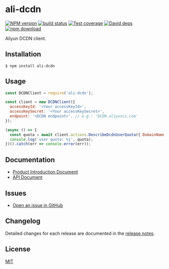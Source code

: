 # ali-dcdn

[![NPM version][npm-image]][npm-url]
[![build status][travis-image]][travis-url]
[![Test coverage][codecov-image]][codecov-url]
[![David deps][david-image]][david-url]
[![npm download][download-image]][download-url]

[npm-image]: https://img.shields.io/npm/v/ali-dcdn.svg?style=flat-square
[npm-url]: https://npmjs.org/package/ali-dcdn
[travis-image]: https://img.shields.io/travis/ant-ife/ali-dcdn.svg?style=flat-square
[travis-url]: https://travis-ci.org/ant-ife/ali-dcdn
[codecov-image]: https://codecov.io/github/ant-ife/ali-dcdn/coverage.svg?branch=master
[codecov-url]: https://codecov.io/github/ant-ife/ali-dcdn?branch=master
[david-image]: https://img.shields.io/david/ant-ife/ali-dcdn.svg?style=flat-square
[david-url]: https://david-dm.org/ant-ife/ali-dcdn
[download-image]: https://img.shields.io/npm/dm/ali-dcdn.svg?style=flat-square
[download-url]: https://npmjs.org/package/ali-dcdn

Aliyun DCDN client.

## Installation

```shell
$ npm install ali-dcdn
```

## Usage

```js
const DCDNClient = require('ali-dcdn');

const client = new DCDNClient({
  accessKeyId: '<Your accessKeyId>',
  accessKeySecret: '<Your accessKeySecret>',
  endpoint: '<DCDN endpoint>', // e.g.: 'DCDN.aliyuncs.com'
});

(async () => {
  const quota = await client.actions.DescribeDcdnUserQuota({ DomainName: 'Your domainName' });
  console.log('user quota: %j', quota);
})().catch(err => console.error(err));
```

## Documentation

- [Product Introduction Document](https://www.alibabacloud.com/help/doc-detail/64836.htm)
- [API Document](https://www.alibabacloud.com/help/doc-detail/128282.htm)

## Issues

- [Open an issue in GitHub](https://github.com/ant-ife/ali-dcdn/issues)

## Changelog

Detailed changes for each release are documented in the [release notes](https://github.com/ant-ife/ali-dcdn/blob/master/CHANGELOG.md).

## License

[MIT](LICENSE)
